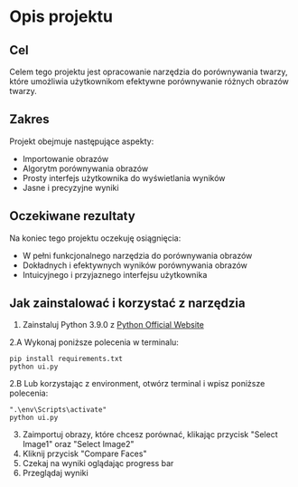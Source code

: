 ﻿# Opis projektu

## Cel
Celem tego projektu jest opracowanie narzędzia do porównywania twarzy, które umożliwia użytkownikom efektywne porównywanie różnych obrazów twarzy.

## Zakres
Projekt obejmuje następujące aspekty:
- Importowanie obrazów
- Algorytm porównywania obrazów
- Prosty interfejs użytkownika do wyświetlania wyników
- Jasne i precyzyjne wyniki

## Oczekiwane rezultaty
Na koniec tego projektu oczekuję osiągnięcia:
- W pełni funkcjonalnego narzędzia do porównywania obrazów
- Dokładnych i efektywnych wyników porównywania obrazów
- Intuicyjnego i przyjaznego interfejsu użytkownika

## Jak zainstalować i korzystać z narzędzia

1. Zainstaluj Python 3.9.0 z [Python Official Website](https://www.python.org/downloads/release/python-390/)

2.A Wykonaj poniższe polecenia w terminalu:
```
pip install requirements.txt
python ui.py
```
2.B Lub korzystając z environment, otwórz terminal i wpisz poniższe polecenia:
```
".\env\Scripts\activate"
python ui.py
```

3. Zaimportuj obrazy, które chcesz porównać, klikając przycisk "Select Image1" oraz "Select Image2"
4. Kliknij przycisk "Compare Faces"
5. Czekaj na wyniki oglądając progress bar
6. Przeglądaj wyniki